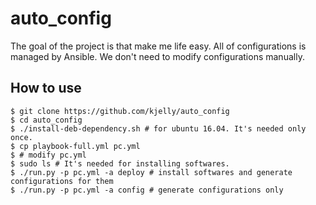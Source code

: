 auto_config
===========

The goal of the project is that make me life easy. All of configurations
is managed by Ansible. We don't need to modify configurations manually.

How to use
----------

```
$ git clone https://github.com/kjelly/auto_config
$ cd auto_config
$ ./install-deb-dependency.sh # for ubuntu 16.04. It's needed only once.
$ cp playbook-full.yml pc.yml
$ # modify pc.yml
$ sudo ls # It's needed for installing softwares.
$ ./run.py -p pc.yml -a deploy # install softwares and generate configurations for them
$ ./run.py -p pc.yml -a config # generate configurations only
```

